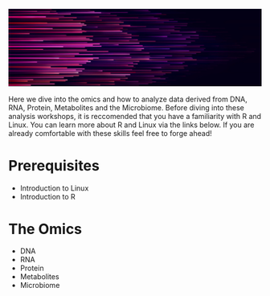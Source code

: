 ![](/images/logo.PNG)

Here we dive into the omics and how to analyze data derived from DNA, RNA, Protein, Metabolites and the Microbiome. Before diving into these analysis workshops, it is reccomended that you have a familiarity with R and Linux. You can learn more about R and Linux via the links below. If you are already comfortable with these skills feel free to forge ahead!

# Prerequisites

* Introduction to Linux
* Introduction to R

# The Omics

* DNA
* RNA
* Protein
* Metabolites
* Microbiome

